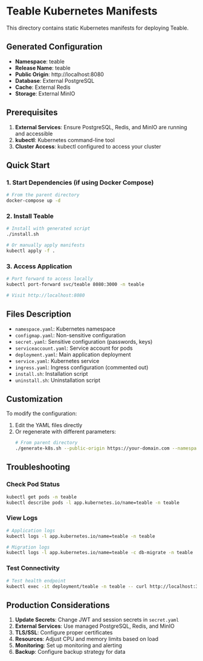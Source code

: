 # Teable Kubernetes Manifests

This directory contains static Kubernetes manifests for deploying Teable.

## Generated Configuration

- **Namespace**: teable
- **Release Name**: teable
- **Public Origin**: http://localhost:8080
- **Database**: External PostgreSQL
- **Cache**: External Redis
- **Storage**: External MinIO

## Prerequisites

1. **External Services**: Ensure PostgreSQL, Redis, and MinIO are running and accessible
2. **kubectl**: Kubernetes command-line tool
3. **Cluster Access**: kubectl configured to access your cluster

## Quick Start

### 1. Start Dependencies (if using Docker Compose)

```bash
# From the parent directory
docker-compose up -d
```

### 2. Install Teable

```bash
# Install with generated script
./install.sh

# Or manually apply manifests
kubectl apply -f .
```

### 3. Access Application

```bash
# Port forward to access locally
kubectl port-forward svc/teable 8080:3000 -n teable

# Visit http://localhost:8080
```

## Files Description

- `namespace.yaml`: Kubernetes namespace
- `configmap.yaml`: Non-sensitive configuration
- `secret.yaml`: Sensitive configuration (passwords, keys)
- `serviceaccount.yaml`: Service account for pods
- `deployment.yaml`: Main application deployment
- `service.yaml`: Kubernetes service
- `ingress.yaml`: Ingress configuration (commented out)
- `install.sh`: Installation script
- `uninstall.sh`: Uninstallation script

## Customization

To modify the configuration:

1. Edit the YAML files directly
2. Or regenerate with different parameters:
   ```bash
   # From parent directory
   ./generate-k8s.sh --public-origin https://your-domain.com --namespace production
   ```

## Troubleshooting

### Check Pod Status
```bash
kubectl get pods -n teable
kubectl describe pods -l app.kubernetes.io/name=teable -n teable
```

### View Logs
```bash
# Application logs
kubectl logs -l app.kubernetes.io/name=teable -n teable

# Migration logs
kubectl logs -l app.kubernetes.io/name=teable -c db-migrate -n teable
```

### Test Connectivity
```bash
# Test health endpoint
kubectl exec -it deployment/teable -n teable -- curl http://localhost:3000/health
```

## Production Considerations

1. **Update Secrets**: Change JWT and session secrets in `secret.yaml`
2. **External Services**: Use managed PostgreSQL, Redis, and MinIO
3. **TLS/SSL**: Configure proper certificates
4. **Resources**: Adjust CPU and memory limits based on load
5. **Monitoring**: Set up monitoring and alerting
6. **Backup**: Configure backup strategy for data

